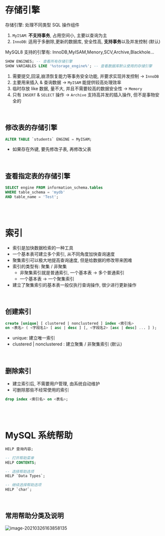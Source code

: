 # 存储引擎

存储引擎: 处理不同类型 SQL 操作组件

1. `MyISAM`: **不支持事务**, 占用空间小, 主要以查询为主
2. `InnoDB`: 适用于多删除,更新的数据库, 安全性高, **支持事务**以及并发控制 (默认)

MySQL8 支持的引擎有: InnoDB,MyISAM,Menory,SCV,Archive,Blackhole...

```sql
SHOW ENGINES; -- 查看所有存储引擎
SHOW VARIABLES LIKE '%storage_engine%'; -- 查看数据库默认使用的存储引擎
```

1. 需要提交,回滚,崩溃恢复能力等事务安全功能, 并要求实现并发控制 → `InnoDB`
2. 主要用来插入 & 查询数据 → `MyISAM` 能提供较高处理效率
3. 临时存放 like 数据, 量不大, 并且不需要较高的数据安全性 → `Memory`
4. 只有 `INSERT` & `SELECT` 操作 → `Archive` 支持高并发的插入操作, 但不是事物安全的

<br>

## 修改表的存储引擎

```sql
ALTER TABLE `students` ENGINE = MyISAM;
```

-   如果存在外键, 要先修改子表, 再修改父表

<br>

## 查看指定表的存储引擎

```sql
SELECT engine FROM information_schema.tables
WHERE table_schema = 'mydb'
AND table_name = 'Test';
```

<br><br>

# 索引

-   索引是加快数据检索的一种工具
-   一个基本表可建立多个索引, 从不同角度加快查询速度
-   聚集索引可以极大地提高查询速度, 但是给数据的修改带来困难
-   索引的类型有: 聚集 / 非聚集
    -   非聚集索引就是普通索引, 一个基本表 → 多个普通索引
    -   一个基本表 → 一个聚集索引
-   建立了聚集索引的基本表一般仅执行查询操作, 很少进行更新操作

<br>

## 创建索引

```sql
create [unique] [ clustered | nonclustered ] index <索引名>
on <表名> ( <字段名1> [ asc | desc ] [, <字段名2> [asc | desc] ... ] );
```

-   unique: 建立唯一索引
-   clustered | nonclustered : 建立聚集 / 非聚集索引 (默认)

<br>

## 删除索引

-   建立索引后, 不需要用户管理, 由系统自动维护
-   可删除那些不经常使用的索引

```sql
drop index <索引名> on <表名>;
```

<br><br>

# MySQL 系统帮助

```sql
HELP 查询内容;
```

```sql
-- 打开帮助菜单
HELP CONTENTS;

-- 选择帮助选项
HELP `Data Types`;

-- 继续选择帮助选项
HELP `char`;
```

<br>

## 常用帮助分类及说明

![image-20210326163858135](picture/04.%20%E7%BA%A6%E6%9D%9F/image-20210326163858135.png)

<br>

